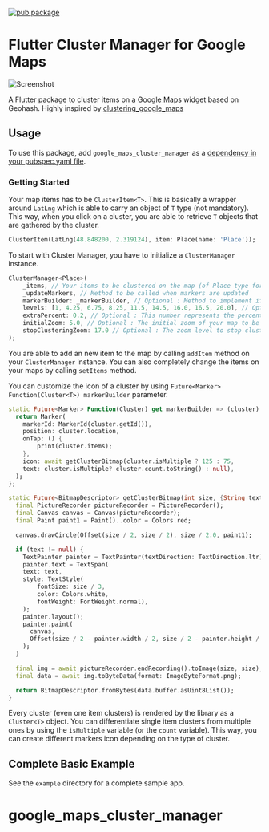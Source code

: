 [![pub package](https://img.shields.io/pub/v/google_maps_cluster_manager.svg)](https://pub.dartlang.org/packages/google_maps_cluster_manager)

# Flutter Cluster Manager for Google Maps

![Screenshot](https://raw.githubusercontent.com/bpillon/google_maps_cluster_manager/master/example/example.gif)

A Flutter package to cluster items on a [Google Maps](https://pub.dev/packages/google_maps_flutter) widget based on Geohash. Highly inspired by [clustering_google_maps](https://pub.dev/packages/clustering_google_maps)

## Usage

To use this package, add `google_maps_cluster_manager` as a [dependency in your pubspec.yaml file](https://flutter.io/platform-plugins/).

### Getting Started

Your map items has to be `ClusterItem<T>`. This is basically a wrapper around `LatLng` which is able to carry an object of `T` type (not mandatory). This way, when you click on a cluster, you are able to retrieve `T` objects that are gathered by the cluster.

```dart
ClusterItem(LatLng(48.848200, 2.319124), item: Place(name: 'Place'));
```

To start with Cluster Manager, you have to initialize a `ClusterManager` instance.

```dart
ClusterManager<Place>(
    _items, // Your items to be clustered on the map (of Place type for this example)
    _updateMarkers, // Method to be called when markers are updated
    markerBuilder: _markerBuilder, // Optional : Method to implement if you want to customize markers
    levels: [1, 4.25, 6.75, 8.25, 11.5, 14.5, 16.0, 16.5, 20.0], // Optional : Configure this if you want to change zoom levels at which the clustering precision change
    extraPercent: 0.2, // Optional : This number represents the percentage (0.2 for 20%) of latitude and longitude (in each direction) to be considered on top of the visible map bounds to render clusters. This way, clusters don't "pop out" when you cross the map.
    initialZoom: 5.0, // Optional : The initial zoom of your map to be able to render good clusters on map creation
    stopClusteringZoom: 17.0 // Optional : The zoom level to stop clustering, so it's only rendering single item "clusters"
);
```

You are able to add an new item to the map by calling `addItem` method on your `ClusterManager` instance. You can also completely change the items on your maps by calling `setItems` method.

You can customize the icon of a cluster by using `Future<Marker> Function(Cluster<T>) markerBuilder` parameter.

```dart
static Future<Marker> Function(Cluster) get markerBuilder => (cluster) async {
  return Marker(
    markerId: MarkerId(cluster.getId()),
    position: cluster.location,
    onTap: () {
        print(cluster.items);
    },
    icon: await getClusterBitmap(cluster.isMultiple ? 125 : 75,
    text: cluster.isMultiple? cluster.count.toString() : null),
  );
};

static Future<BitmapDescriptor> getClusterBitmap(int size, {String text?}) async {
  final PictureRecorder pictureRecorder = PictureRecorder();
  final Canvas canvas = Canvas(pictureRecorder);
  final Paint paint1 = Paint()..color = Colors.red;

  canvas.drawCircle(Offset(size / 2, size / 2), size / 2.0, paint1);

  if (text != null) {
    TextPainter painter = TextPainter(textDirection: TextDirection.ltr);
    painter.text = TextSpan(
    text: text,
    style: TextStyle(
        fontSize: size / 3,
        color: Colors.white,
        fontWeight: FontWeight.normal),
    );
    painter.layout();
    painter.paint(
      canvas,
      Offset(size / 2 - painter.width / 2, size / 2 - painter.height / 2),
    );
  }

  final img = await pictureRecorder.endRecording().toImage(size, size);
  final data = await img.toByteData(format: ImageByteFormat.png);

  return BitmapDescriptor.fromBytes(data.buffer.asUint8List());
}
```

Every cluster (even one item clusters) is rendered by the library as a `Cluster<T>` object. You can differentiate single item clusters from multiple ones by using the `isMultiple` variable (or the `count` variable). This way, you can create different markers icon depending on the type of cluster.

## Complete Basic Example

See the `example` directory for a complete sample app.
# google_maps_cluster_manager
